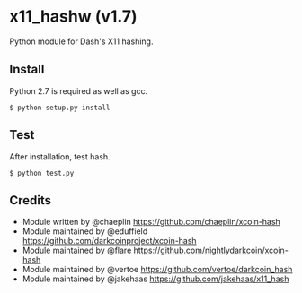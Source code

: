 x11_hashw (v1.7)
===========================

Python module for Dash's X11 hashing.


Install
-------

Python 2.7 is required as well as gcc.

    $ python setup.py install


Test
-------

After installation, test hash.

    $ python test.py

Credits
-------

* Module written by @chaeplin https://github.com/chaeplin/xcoin-hash
* Module maintained by @eduffield https://github.com/darkcoinproject/xcoin-hash
* Module maintained by @flare https://github.com/nightlydarkcoin/xcoin-hash
* Module maintained by @vertoe https://github.com/vertoe/darkcoin_hash
* Module maintained by @jakehaas https://github.com/jakehaas/x11_hash
